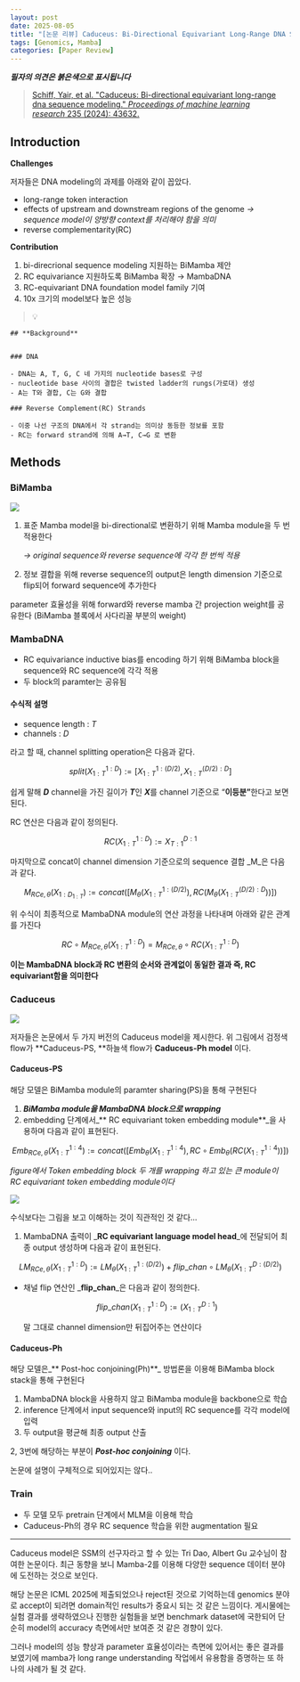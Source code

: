 ```yaml
---
layout: post
date: 2025-08-05
title: "[논문 리뷰] Caduceus: Bi-Directional Equivariant Long-Range DNA Sequence Modeling"
tags: [Genomics, Mamba]
categories: [Paper Review]
---
```


<span class="notion-red">_**필자의 의견은 붉은색으로 표시됩니다**_</span>


> [Schiff, Yair, et al. "Caduceus: Bi-directional equivariant long-range dna sequence modeling." ](https://pmc.ncbi.nlm.nih.gov/articles/PMC12189541/)[_Proceedings of machine learning research_](https://pmc.ncbi.nlm.nih.gov/articles/PMC12189541/)[ 235 (2024): 43632.](https://pmc.ncbi.nlm.nih.gov/articles/PMC12189541/)



## Introduction


**Challenges**


저자들은 DNA modeling의 과제를 아래와 같이 꼽았다.

- long-range token interaction
- effects of upstream and downstream regions of the genome 
_→ sequence model이 양방향 context를 처리해야 함을 의미_
- reverse complementarity(RC)

**Contribution**

1. bi-direcrional sequence modeling 지원하는 BiMamba 제안
1. RC equivariance 지원하도록 BiMamba 확장 → MambaDNA
1. RC-equivariant DNA foundation model family 기여
1. 10x 크기의 model보다 높은 성능

> 💡 


	## **Background**


	### DNA

	- DNA는 A, T, G, C 네 가지의 nucleotide bases로 구성
	- nucleotide base 사이의 결합은 twisted ladder의 rungs(가로대) 생성
	- A는 T와 결합, C는 G와 결합

	### Reverse Complement(RC) Strands

	- 이중 나선 구조의 DNA에서 각 strand는 의미상 동등한 정보를 포함
	- RC는 forward strand에 의해 A→T, C→G 로 변환


## Methods



### BiMamba


![](https://prod-files-secure.s3.us-west-2.amazonaws.com/542b861c-36a8-4051-84e5-8804b6728dba/2c247d59-7815-4980-99f0-8f0d21f445a7/image.png?X-Amz-Algorithm=AWS4-HMAC-SHA256&X-Amz-Content-Sha256=UNSIGNED-PAYLOAD&X-Amz-Credential=ASIAZI2LB4663LBJNMVI%2F20250928%2Fus-west-2%2Fs3%2Faws4_request&X-Amz-Date=20250928T070117Z&X-Amz-Expires=3600&X-Amz-Security-Token=IQoJb3JpZ2luX2VjECoaCXVzLXdlc3QtMiJGMEQCIEWU473e789XKgH7vg3kC9PAhj1ZpGeoZ6gNDOV8AEjeAiBPkc8lKt1oOikOCcQguhb3jZFx78oc1M%2BIkd1ztxi4kiqIBAiy%2F%2F%2F%2F%2F%2F%2F%2F%2F%2F8BEAAaDDYzNzQyMzE4MzgwNSIMDgMNPAmdVM1IbOIcKtwDlErGYkwo%2BthGypnErjpUvVCAnvX%2B%2BQsdkwJ7nzFRoB8vwGL0AZs8dUSmouoElA6vpEVahRLiUKLULTyatUTd3KLy3TtP3LMoic7p2RF%2FCSXEmleAPzAIm6RDRkunqhDLkZ3uLPxsPE4hHMmRnLUQLGcvAPpyW%2Fzg%2B0TnFiiJdOZPYuWycPf5ZXfUxzT0ycBseFDa%2B8q4LgeE4OH5MVecZUGRkWxwl5S6xgKFrynaZgPZ2OxMJ3aKYz%2FOnJpZnrHteYR0xTBfSnS%2FG8UeEa%2BJ4eKx7hg1yv%2FnChaljrcb4CbqfgFc7x3DAiJXQg%2BKV%2BNP3GOwkitAdhMV2MAif9vb3eKNRKhPQIy%2BeNJ%2FSqj43kB3RsUDXEQZF9us3yeBQlOWKCZD4b%2BYoAWHQJI5wYEAbsoNpt44pC9nvX00U0Sq0YcFr38V4T0Huk24%2BSIHHlPj8du8WSZhUxocOPlofQ4v1Jm0mbZhY%2FXzDUOrPfpUecZbVmvwqP8RtClfyY26TA9drrH0fzrXgpI%2F3GP6dFyigHbuUC%2FmWovYiBYv0x%2FobQxIf8Ej1g0Hg1yupAyeJnUDkra725T6pSiOxvmdj1cr5RIWLEo6hGY2kWmg2gJOXpPmWyduzPYnQMOhAfIwuprixgY6pgHM9bG3KOy8xtcL4233Pz1%2BjqalNj3wk1U6TiifvKuFkv%2BL08EFm6%2BJFL7Jf%2FWosbBevNK9YKI1qZ2Jls2bn04XhV4oyjdaWKWwOeKicP%2BEyfR0HKxKVZzfQII4iywiE%2F1FV8rYfH0rwayrYxL2fJkjePAba0z43ctZSTZE2bn1k89sstb01vhJtkhBQO%2BpiIx7A8aMGaUKSsaU52ZsRXlVOwF77OpA&X-Amz-Signature=005b27c450b37980c408267ba1e5ed1a04f3754794e145c7b168f3b69c31ee90&X-Amz-SignedHeaders=host&x-amz-checksum-mode=ENABLED&x-id=GetObject)

1. 표준 Mamba model을 bi-directional로 변환하기 위해 Mamba module을 두 번 적용한다

	_→ original sequence와 reverse sequence에 각각 한 번씩 적용_

1. 정보 결합을 위해 reverse sequence의 output은 length dimension 기준으로 flip되어 forward sequence에 추가한다

parameter 효율성을 위해 forward와 reverse mamba 간 projection weight를 공유한다 (BiMamba 블록에서 사다리꼴 부분의 weight)



### MambaDNA

- RC equivariance inductive bias를 encoding 하기 위해 BiMamba block을 sequence와 RC sequence에 각각 적용
- 두 block의 paramter는 공유됨


#### 수식적 설명

- sequence length : _T_
- channels : _D_

라고 할 때,  channel splitting operation은 다음과 같다.


$$
split(X^{1:D}_{1:T}):=[X^{1:(D/2)}_{1:T},X^{(D/2):D}_{1:T}]
$$


<span class="notion-red">쉽게 말해 </span><span class="notion-red">_**D**_</span><span class="notion-red"> channel을 가진 길이가 </span><span class="notion-red">_**T**_</span><span class="notion-red">인 </span><span class="notion-red">_**X**_</span><span class="notion-red">를 channel 기준으로 “</span><span class="notion-red">**이등분”**</span><span class="notion-red">한다고 보면 된다.</span>


RC 연산은 다음과 같이 정의된다.


$$
RC(X^{1:D}_{1:T}):=X^{D:1}_{T:1}
$$


마지막으로 concat이 channel dimension 기준으로의 sequence 결합 _M_은 다음과 같다.


$$
M_{RCe,\theta}(X_{1:D_{1:T}}):=concat([M_{\theta}(X^{1:(D/2)}_{1:T}),RC(M_{\theta}(X^{(D/2):D}_{1:T}))])
$$


위 수식이 최종적으로 MambaDNA module의 연산 과정을 나타내며 아래와 같은 관계를 가진다


$$
RC\circ M_{RCe,\theta}(X^{1:D}_{1:T}) = M_{RCe,\theta} \circ RC(X^{1:D}_{1:T})
$$


**이는 MambaDNA block과 RC 변환의 순서와 관계없이 동일한 결과 즉, RC equivariant함을 의미한다**



### Caduceus


![](https://prod-files-secure.s3.us-west-2.amazonaws.com/542b861c-36a8-4051-84e5-8804b6728dba/f94a60d7-8145-473b-aef9-7c68d3ec604a/image.png?X-Amz-Algorithm=AWS4-HMAC-SHA256&X-Amz-Content-Sha256=UNSIGNED-PAYLOAD&X-Amz-Credential=ASIAZI2LB4663LBJNMVI%2F20250928%2Fus-west-2%2Fs3%2Faws4_request&X-Amz-Date=20250928T070118Z&X-Amz-Expires=3600&X-Amz-Security-Token=IQoJb3JpZ2luX2VjECoaCXVzLXdlc3QtMiJGMEQCIEWU473e789XKgH7vg3kC9PAhj1ZpGeoZ6gNDOV8AEjeAiBPkc8lKt1oOikOCcQguhb3jZFx78oc1M%2BIkd1ztxi4kiqIBAiy%2F%2F%2F%2F%2F%2F%2F%2F%2F%2F8BEAAaDDYzNzQyMzE4MzgwNSIMDgMNPAmdVM1IbOIcKtwDlErGYkwo%2BthGypnErjpUvVCAnvX%2B%2BQsdkwJ7nzFRoB8vwGL0AZs8dUSmouoElA6vpEVahRLiUKLULTyatUTd3KLy3TtP3LMoic7p2RF%2FCSXEmleAPzAIm6RDRkunqhDLkZ3uLPxsPE4hHMmRnLUQLGcvAPpyW%2Fzg%2B0TnFiiJdOZPYuWycPf5ZXfUxzT0ycBseFDa%2B8q4LgeE4OH5MVecZUGRkWxwl5S6xgKFrynaZgPZ2OxMJ3aKYz%2FOnJpZnrHteYR0xTBfSnS%2FG8UeEa%2BJ4eKx7hg1yv%2FnChaljrcb4CbqfgFc7x3DAiJXQg%2BKV%2BNP3GOwkitAdhMV2MAif9vb3eKNRKhPQIy%2BeNJ%2FSqj43kB3RsUDXEQZF9us3yeBQlOWKCZD4b%2BYoAWHQJI5wYEAbsoNpt44pC9nvX00U0Sq0YcFr38V4T0Huk24%2BSIHHlPj8du8WSZhUxocOPlofQ4v1Jm0mbZhY%2FXzDUOrPfpUecZbVmvwqP8RtClfyY26TA9drrH0fzrXgpI%2F3GP6dFyigHbuUC%2FmWovYiBYv0x%2FobQxIf8Ej1g0Hg1yupAyeJnUDkra725T6pSiOxvmdj1cr5RIWLEo6hGY2kWmg2gJOXpPmWyduzPYnQMOhAfIwuprixgY6pgHM9bG3KOy8xtcL4233Pz1%2BjqalNj3wk1U6TiifvKuFkv%2BL08EFm6%2BJFL7Jf%2FWosbBevNK9YKI1qZ2Jls2bn04XhV4oyjdaWKWwOeKicP%2BEyfR0HKxKVZzfQII4iywiE%2F1FV8rYfH0rwayrYxL2fJkjePAba0z43ctZSTZE2bn1k89sstb01vhJtkhBQO%2BpiIx7A8aMGaUKSsaU52ZsRXlVOwF77OpA&X-Amz-Signature=2376cf60a89ab37425e1e1229532abd664ba38cc4a359e9413e8838b25b0b13b&X-Amz-SignedHeaders=host&x-amz-checksum-mode=ENABLED&x-id=GetObject)


저자들은 논문에서 두 가지 버전의 Caduceus model을 제시한다. 위 그림에서 검정색 flow가 **Caduceus-PS, **하늘색 flow가 **Caduceus-Ph model** 이다.



#### Caduceus-PS


해당 모델은 BiMamba module의 paramter sharing(PS)을 통해 구현된다

1. _**BiMamba module을 MambaDNA block으로 wrapping**_
1. embedding 단계에서_** RC equivariant token embedding module**_을 사용하며 다음과 같이 표현된다.

$$
Emb_{RCe,\theta}(X^{1:4}_{1:T}):=concat([Emb_{\theta}(X^{1:4}_{1:T}),RC \circ Emb_{\theta}(RC(X^{1:4}_{1:T}))])
$$


_figure에서 Token embedding block 두 개를 wrapping 하고 있는 큰 module이 RC equivariant token embedding module이다_


![](https://prod-files-secure.s3.us-west-2.amazonaws.com/542b861c-36a8-4051-84e5-8804b6728dba/b175e4da-71eb-4e91-8c23-a06dabe673c9/image.png?X-Amz-Algorithm=AWS4-HMAC-SHA256&X-Amz-Content-Sha256=UNSIGNED-PAYLOAD&X-Amz-Credential=ASIAZI2LB4663LBJNMVI%2F20250928%2Fus-west-2%2Fs3%2Faws4_request&X-Amz-Date=20250928T070118Z&X-Amz-Expires=3600&X-Amz-Security-Token=IQoJb3JpZ2luX2VjECoaCXVzLXdlc3QtMiJGMEQCIEWU473e789XKgH7vg3kC9PAhj1ZpGeoZ6gNDOV8AEjeAiBPkc8lKt1oOikOCcQguhb3jZFx78oc1M%2BIkd1ztxi4kiqIBAiy%2F%2F%2F%2F%2F%2F%2F%2F%2F%2F8BEAAaDDYzNzQyMzE4MzgwNSIMDgMNPAmdVM1IbOIcKtwDlErGYkwo%2BthGypnErjpUvVCAnvX%2B%2BQsdkwJ7nzFRoB8vwGL0AZs8dUSmouoElA6vpEVahRLiUKLULTyatUTd3KLy3TtP3LMoic7p2RF%2FCSXEmleAPzAIm6RDRkunqhDLkZ3uLPxsPE4hHMmRnLUQLGcvAPpyW%2Fzg%2B0TnFiiJdOZPYuWycPf5ZXfUxzT0ycBseFDa%2B8q4LgeE4OH5MVecZUGRkWxwl5S6xgKFrynaZgPZ2OxMJ3aKYz%2FOnJpZnrHteYR0xTBfSnS%2FG8UeEa%2BJ4eKx7hg1yv%2FnChaljrcb4CbqfgFc7x3DAiJXQg%2BKV%2BNP3GOwkitAdhMV2MAif9vb3eKNRKhPQIy%2BeNJ%2FSqj43kB3RsUDXEQZF9us3yeBQlOWKCZD4b%2BYoAWHQJI5wYEAbsoNpt44pC9nvX00U0Sq0YcFr38V4T0Huk24%2BSIHHlPj8du8WSZhUxocOPlofQ4v1Jm0mbZhY%2FXzDUOrPfpUecZbVmvwqP8RtClfyY26TA9drrH0fzrXgpI%2F3GP6dFyigHbuUC%2FmWovYiBYv0x%2FobQxIf8Ej1g0Hg1yupAyeJnUDkra725T6pSiOxvmdj1cr5RIWLEo6hGY2kWmg2gJOXpPmWyduzPYnQMOhAfIwuprixgY6pgHM9bG3KOy8xtcL4233Pz1%2BjqalNj3wk1U6TiifvKuFkv%2BL08EFm6%2BJFL7Jf%2FWosbBevNK9YKI1qZ2Jls2bn04XhV4oyjdaWKWwOeKicP%2BEyfR0HKxKVZzfQII4iywiE%2F1FV8rYfH0rwayrYxL2fJkjePAba0z43ctZSTZE2bn1k89sstb01vhJtkhBQO%2BpiIx7A8aMGaUKSsaU52ZsRXlVOwF77OpA&X-Amz-Signature=c4437c5b638dd6b890aa6c8aefaa96fdd154ef2bba6955f69d46ad6a9cd2a26a&X-Amz-SignedHeaders=host&x-amz-checksum-mode=ENABLED&x-id=GetObject)


<span class="notion-red">수식보다는 그림을 보고 이해하는 것이 직관적인 것 같다…</span>

1. MambaDNA 출력이 _**RC equivariant language model head**_에 전달되어 최종 output 생성하며 다음과 같이 표현된다.

$$
LM_{RCe,\theta}(X^{1:D}_{1:T}):= LM_{\theta}(X^{1:(D/2)}_{1:T})+flip\_chan\circ LM_{\theta}(X^{D:(D/2)}_{1:T})
$$

- 채널 flip 연산인 _**flip\_chan**_은 다음과 같이 정의한다.

	$$
	flip\_chan(X^{1:D}_{1:T}):=(X^{D:1}_{1:T})
	$$


	말 그대로 channel dimension만 뒤집어주는 연산이다



#### Caduceus-Ph


해당 모델은_** Post-hoc conjoining(Ph)**_ 방법론을 이용해 BiMamba block stack을 통해 구현된다

1. MambaDNA block을 사용하지 않고 BiMamba module을 backbone으로 학습
1. inference 단계에서 input sequence와 input의 RC sequence를 각각 model에 입력
1. 두 output을 평균해 최종 output 산출

2, 3번에 해당하는 부분이 _**Post-hoc conjoining**_ 이다.


<span class="notion-red">논문에 설명이 구체적으로 되어있지는 않다..</span>



### Train

- 두 모델 모두 pretrain 단계에서 MLM을 이용해 학습
- Caduceus-Ph의 경우 RC sequence 학습을 위한 augmentation 필요

---


<span class="notion-red">Caduceus model은 SSM의 선구자라고 할 수 있는 Tri Dao, Albert Gu 교수님이 참여한 논문이다. 최근 동향을 보니 Mamba-2를 이용해 다양한 sequence 데이터 분야에 도전하는 것으로 보인다.</span>


<span class="notion-red">해당 논문은 ICML 2025에 제출되었으나 reject된 것으로 기억하는데 genomics 분야로 accept이 되려면 domain적인 results가 중요시 되는 것 같은 느낌이다. 게시물에는 실험 결과를 생략하였으나 진행한 실험들을 보면 benchmark dataset에 국한되어 단순히 model의 accuracy 측면에서만 보여준 것 같은 경향이 있다.</span>


<span class="notion-red">그러나 model의 성능 향상과 parameter 효율성이라는 측면에 있어서는 좋은 결과를 보였기에 mamba가 long range understanding 작업에서 유용함을 증명하는 또 하나의 사례가 될 것 같다.</span>

